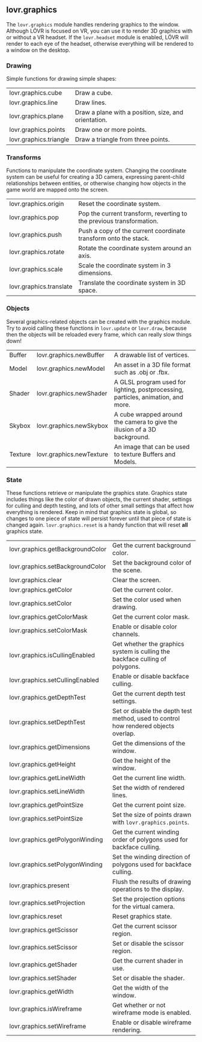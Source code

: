 <!--
category: module
-->

lovr.graphics
---

The `lovr.graphics` module handles rendering graphics to the window.  Although LÖVR is focused on VR,
you can use it to render 3D graphics with or without a VR headset.  If the `lovr.headset` module is
enabled, LÖVR will render to each eye of the headset, otherwise everything will be rendered to a
window on the desktop.

### Drawing

Simple functions for drawing simple shapes:

<table>
<tr>
  <td class="pre">lovr.graphics.cube</td>
  <td>Draw a cube.</td>
</tr>

<tr>
  <td class="pre">lovr.graphics.line</td>
  <td>Draw lines.</td>
</tr>

<tr>
  <td class="pre">lovr.graphics.plane</td>
  <td>Draw a plane with a position, size, and orientation.</td>
</tr>

<tr>
  <td class="pre">lovr.graphics.points</td>
  <td>Draw one or more points.</td>
</tr>

<tr>
  <td class="pre">lovr.graphics.triangle</td>
  <td>Draw a triangle from three points.</td>
</tr>
</table>

### Transforms

Functions to manipulate the coordinate system.  Changing the coordinate system can be useful for
creating a 3D camera, expressing parent-child relationships between entities, or otherwise changing
how objects in the game world are mapped onto the screen.

<table>
<tr>
  <td class="pre">lovr.graphics.origin</td>
  <td>Reset the coordinate system.</td>
</tr>

<tr>
  <td class="pre">lovr.graphics.pop</td>
  <td>Pop the current transform, reverting to the previous transformation.</td>
</tr>

<tr>
  <td class="pre">lovr.graphics.push</td>
  <td>Push a copy of the current coordinate transform onto the stack.</td>
</tr>

<tr>
  <td class="pre">lovr.graphics.rotate</td>
  <td>Rotate the coordinate system around an axis.</td>
</tr>

<tr>
  <td class="pre">lovr.graphics.scale</td>
  <td>Scale the coordinate system in 3 dimensions.</td>
</tr>

<tr>
  <td class="pre">lovr.graphics.translate</td>
  <td>Translate the coordinate system in 3D space.</td>
</tr>
</table>

### Objects

Several graphics-related objects can be created with the graphics module.  Try to avoid calling
these functions in `lovr.update` or `lovr.draw`, because then the objects will be reloaded every
frame, which can really slow things down!

<table>
<tr>
  <td class="pre">Buffer</td>
  <td class="pre">lovr.graphics.newBuffer</td>
  <td>A drawable list of vertices.</td>
</tr>

<tr>
  <td class="pre">Model</td>
  <td class="pre">lovr.graphics.newModel</td>
  <td>An asset in a 3D file format such as .obj or .fbx.</td>
</tr>

<tr>
  <td class="pre">Shader</td>
  <td class="pre">lovr.graphics.newShader</td>
  <td>A GLSL program used for lighting, postprocessing, particles, animation, and more.</td>
</tr>

<tr>
  <td class="pre">Skybox</td>
  <td class="pre">lovr.graphics.newSkybox</td>
  <td>A cube wrapped around the camera to give the illusion of a 3D background.</td>
</tr>

<tr>
  <td class="pre">Texture</td>
  <td class="pre">lovr.graphics.newTexture</td>
  <td>An image that can be used to texture Buffers and Models.</td>
</tr>
</table>

### State

These functions retrieve or manipulate the graphics state.  Graphics state includes things like the
color of drawn objects, the current shader, settings for culling and depth testing, and lots of
other small settings that affect how everything is rendered.  Keep in mind that graphics state is
global, so changes to one piece of state will persist forever until that piece of state is changed
again.  `lovr.graphics.reset` is a handy function that will reset **all** graphics state.

<table>
<tr>
  <td class="pre">lovr.graphics.getBackgroundColor</td>
  <td>Get the current background color.</td>
</tr>

<tr>
  <td class="pre">lovr.graphics.setBackgroundColor</td>
  <td>Set the background color of the scene.</td>
</tr>

<tr>
  <td class="pre">lovr.graphics.clear</td>
  <td>Clear the screen.</td>
</tr>

<tr>
  <td class="pre">lovr.graphics.getColor</td>
  <td>Get the current color.</td>
</tr>

<tr>
  <td class="pre">lovr.graphics.setColor</td>
  <td>Set the color used when drawing.</td>
</tr>

<tr>
  <td class="pre">lovr.graphics.getColorMask</td>
  <td>Get the current color mask.</td>
</tr>

<tr>
  <td class="pre">lovr.graphics.setColorMask</td>
  <td>Enable or disable color channels.</td>
</tr>

<tr>
  <td class="pre">lovr.graphics.isCullingEnabled</td>
  <td>Get whether the graphics system is culling the backface culling of polygons.</td>
</tr>

<tr>
  <td class="pre">lovr.graphics.setCullingEnabled</td>
  <td>Enable or disable backface culling.</td>
</tr>

<tr>
  <td class="pre">lovr.graphics.getDepthTest</td>
  <td>Get the current depth test settings.</td>
</tr>

<tr>
  <td class="pre">lovr.graphics.setDepthTest</td>
  <td>Set or disable the depth test method, used to control how rendered objects overlap.</td>
</tr>

<tr>
  <td class="pre">lovr.graphics.getDimensions</td>
  <td>Get the dimensions of the window.</td>
</tr>

<tr>
  <td class="pre">lovr.graphics.getHeight</td>
  <td>Get the height of the window.</td>
</tr>

<tr>
  <td class="pre">lovr.graphics.getLineWidth</td>
  <td>Get the current line width.</td>
</tr>

<tr>
  <td class="pre">lovr.graphics.setLineWidth</td>
  <td>Set the width of rendered lines.</td>
</tr>

<tr>
  <td class="pre">lovr.graphics.getPointSize</td>
  <td>Get the current point size.</td>
</tr>

<tr>
  <td class="pre">lovr.graphics.setPointSize</td>
  <td>Set the size of points drawn with <code>lovr.graphics.points</code>.</td>
</tr>

<tr>
  <td class="pre">lovr.graphics.getPolygonWinding</td>
  <td>Get the current winding order of polygons used for backface culling.</td>
</tr>

<tr>
  <td class="pre">lovr.graphics.setPolygonWinding</td>
  <td>Set the winding direction of polygons used for backface culling.</td>
</tr>

<tr>
  <td class="pre">lovr.graphics.present</td>
  <td>Flush the results of drawing operations to the display.</td>
</tr>

<tr>
  <td class="pre">lovr.graphics.setProjection</td>
  <td>Set the projection options for the virtual camera.</td>
</tr>

<tr>
  <td class="pre">lovr.graphics.reset</td>
  <td>Reset graphics state.</td>
</tr>

<tr>
  <td class="pre">lovr.graphics.getScissor</td>
  <td>Get the current scissor region.</td>
</tr>

<tr>
  <td class="pre">lovr.graphics.setScissor</td>
  <td>Set or disable the scissor region.</td>
</tr>

<tr>
  <td class="pre">lovr.graphics.getShader</td>
  <td>Get the current shader in use.</td>
</tr>

<tr>
  <td class="pre">lovr.graphics.setShader</td>
  <td>Set or disable the shader.</td>
</tr>

<tr>
  <td class="pre">lovr.graphics.getWidth</td>
  <td>Get the width of the window.</td>
</tr>

<tr>
  <td class="pre">lovr.graphics.isWireframe</td>
  <td>Get whether or not wireframe mode is enabled.</td>
</tr>

<tr>
  <td class="pre">lovr.graphics.setWireframe</td>
  <td>Enable or disable wireframe rendering.</td>
</tr>
</table>

